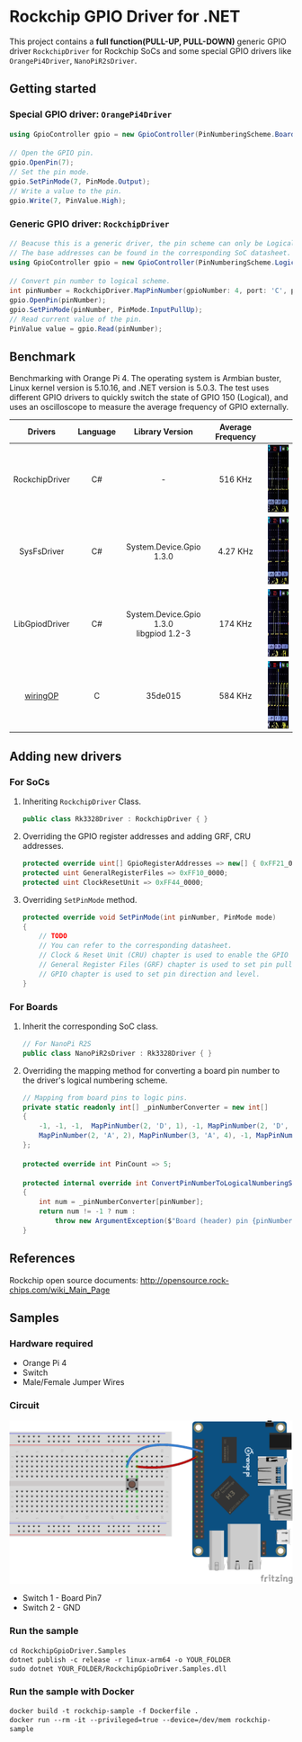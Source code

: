 # Rockchip GPIO Driver for .NET

This project contains a **full function(PULL-UP, PULL-DOWN)** generic GPIO driver `RockchipDriver` for Rockchip SoCs and some special GPIO drivers like `OrangePi4Driver`, `NanoPiR2sDriver`.

## Getting started

### Special GPIO driver: `OrangePi4Driver`

```C#
using GpioController gpio = new GpioController(PinNumberingScheme.Board, new OrangePi4Driver());

// Open the GPIO pin.
gpio.OpenPin(7);
// Set the pin mode.
gpio.SetPinMode(7, PinMode.Output);
// Write a value to the pin.
gpio.Write(7, PinValue.High);
```

### Generic GPIO driver: `RockchipDriver`

```C#
// Beacuse this is a generic driver, the pin scheme can only be Logical.
// The base addresses can be found in the corresponding SoC datasheet.
using GpioController gpio = new GpioController(PinNumberingScheme.Logical, new RockchipDriver(gpioRegisterAddresses: new uint[] { 0xFF72_0000, 0xFF73_0000, 0xFF78_0000, 0xFF78_8000, 0xFF79_0000 });

// Convert pin number to logical scheme.
int pinNumber = RockchipDriver.MapPinNumber(gpioNumber: 4, port: 'C', portNumber: 6);
gpio.OpenPin(pinNumber);
gpio.SetPinMode(pinNumber, PinMode.InputPullUp);
// Read current value of the pin.
PinValue value = gpio.Read(pinNumber);
```

## Benchmark

Benchmarking with Orange Pi 4. The operating system is Armbian buster, Linux kernel version is 5.10.16, and .NET version is 5.0.3. The test uses different GPIO drivers to quickly switch the state of GPIO 150 (Logical), and uses an oscilloscope to measure the average frequency of GPIO externally.

| Drivers| Language | Library Version | Average Frequency |  |
| :-: | :-: | :-: | :-: | :-: |
| RockchipDriver | C# | - | 516 KHz | <img src="imgs/rockchip.jpg" height="120"/> |
| SysFsDriver | C# | System.Device.Gpio 1.3.0 | 4.27 KHz | <img src="imgs/sysfs.jpg" height="120"/> |
| LibGpiodDriver | C# | System.Device.Gpio 1.3.0 <br/> libgpiod 1.2-3 | 174 KHz | <img src="imgs/libgpiod.jpg" height="120"/> |
| [wiringOP](https://github.com/orangepi-xunlong/wiringOP) | C | 35de015 | 584 KHz | <img src="imgs/wiringOP.jpg" height="120"/> |

## Adding new drivers

### For SoCs

1. Inheriting `RockchipDriver` Class.
    ```C#
    public class Rk3328Driver : RockchipDriver { }
    ```
2. Overriding the GPIO register addresses and adding GRF, CRU addresses.
    ```C#
    protected override uint[] GpioRegisterAddresses => new[] { 0xFF21_0000, 0xFF22_0000, 0xFF23_0000, 0xFF24_8000 };
    protected uint GeneralRegisterFiles => 0xFF10_0000;
    protected uint ClockResetUnit => 0xFF44_0000;        
    ```
3. Overriding `SetPinMode` method.
    ```C#
    protected override void SetPinMode(int pinNumber, PinMode mode)
    {
        // TODO
        // You can refer to the corresponding datasheet.
        // Clock & Reset Unit (CRU) chapter is used to enable the GPIO function.
        // General Register Files (GRF) chapter is used to set pin pull up/down mode.
        // GPIO chapter is used to set pin direction and level.
    }
    ```

### For Boards

1. Inherit the corresponding SoC class.
    ```C#
    // For NanoPi R2S
    public class NanoPiR2sDriver : Rk3328Driver { }
    ```
2. Overriding the mapping method for converting a board pin number to the driver's logical numbering scheme.
    ```C#
    // Mapping from board pins to logic pins.
    private static readonly int[] _pinNumberConverter = new int[]
    {
        -1, -1, -1,  MapPinNumber(2, 'D', 1), -1, MapPinNumber(2, 'D', 0), -1,
        MapPinNumber(2, 'A', 2), MapPinNumber(3, 'A', 4), -1, MapPinNumber(3, 'A', 6)
    };

    protected override int PinCount => 5;

    protected internal override int ConvertPinNumberToLogicalNumberingScheme(int pinNumber)
    {
        int num = _pinNumberConverter[pinNumber];
        return num != -1 ? num : 
            throw new ArgumentException($"Board (header) pin {pinNumber} is not a GPIO pin on the {GetType().Name} device.", nameof(pinNumber));
    }
    ```

## References

Rockchip open source documents: http://opensource.rock-chips.com/wiki_Main_Page

## Samples

### Hardware required

* Orange Pi 4
* Switch
* Male/Female Jumper Wires

### Circuit

![](imgs/opi_circuit.png)

* Switch 1 - Board Pin7
* Switch 2 - GND

### Run the sample
```
cd RockchipGpioDriver.Samples
dotnet publish -c release -r linux-arm64 -o YOUR_FOLDER
sudo dotnet YOUR_FOLDER/RockchipGpioDriver.Samples.dll
```

### Run the sample with Docker
```
docker build -t rockchip-sample -f Dockerfile .
docker run --rm -it --privileged=true --device=/dev/mem rockchip-sample
```